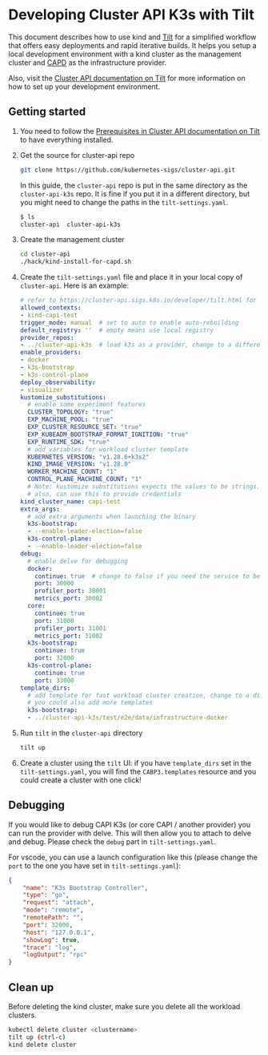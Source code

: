 # Developing Cluster API K3s with Tilt
This document describes how to use kind and [Tilt][tilt] for a simplified workflow that offers easy deployments and rapid iterative builds. It helps you setup a local development environment with a kind cluster as the management cluster and [CAPD][capd] as the infrastructure provider.

Also, visit the [Cluster API documentation on Tilt][cluster_api_tilt] for more information on how to set up your development environment.

[tilt]: https://tilt.dev
[cluster_api_tilt]: https://cluster-api.sigs.k8s.io/developer/tilt.html
[capd]: https://github.com/kubernetes-sigs/cluster-api/tree/main/test/infrastructure/docker

## Getting started

1. You need to follow the [Prerequisites in Cluster API documentation on Tilt](https://cluster-api.sigs.k8s.io/developer/tilt.html#prerequisites) to have everything installed.

2. Get the source for cluster-api repo
  
    ```bash
    git clone https://github.com/kubernetes-sigs/cluster-api.git
    ```

    In this guide, the `cluster-api` repo is put in the same directory as the `cluster-api-k3s` repo. It is fine if you put it in a different directory, but you might need to change the paths in the `tilt-settings.yaml`.
    
    ```bash
    $ ls
    cluster-api  cluster-api-k3s
    ```

3. Create the management cluster
    
    ```bash
    cd cluster-api
    ./hack/kind-install-for-capd.sh
    ```

4. Create the `tilt-settings.yaml` file and place it in your local copy of `cluster-api`. Here is an example:
    ```yaml
    # refer to https://cluster-api.sigs.k8s.io/developer/tilt.html for documentation
    allowed_contexts:
    - kind-capi-test
    trigger_mode: manual  # set to auto to enable auto-rebuilding
    default_registry: ''  # empty means use local registry 
    provider_repos:
    - ../cluster-api-k3s  # load k3s as a provider, change to a different path if needed
    enable_providers:
    - docker
    - k3s-bootstrap
    - k3s-control-plane
    deploy_observability:
    - visualizer
    kustomize_substitutions:
      # enable some experiment features
      CLUSTER_TOPOLOGY: "true"
      EXP_MACHINE_POOL: "true"
      EXP_CLUSTER_RESOURCE_SET: "true"
      EXP_KUBEADM_BOOTSTRAP_FORMAT_IGNITION: "true"
      EXP_RUNTIME_SDK: "true"
      # add variables for workload cluster template
      KUBERNETES_VERSION: "v1.28.6+k3s2"
      KIND_IMAGE_VERSION: "v1.28.0"
      WORKER_MACHINE_COUNT: "1"
      CONTROL_PLANE_MACHINE_COUNT: "1"
      # Note: kustomize substitutions expects the values to be strings. This can be achieved by wrapping the values in quotation marks.
      # also, can use this to provide credentials
    kind_cluster_name: capi-test
    extra_args:
      # add extra arguments when launching the binary 
      k3s-bootstrap:
      - --enable-leader-election=false
      k3s-control-plane:
      - --enable-leader-election=false
    debug: 
      # enable delve for debugging
      docker:
        continue: true  # change to false if you need the service to be running after the delve has been connected
        port: 30000
        profiler_port: 30001
        metrics_port: 30002
      core:
        continue: true
        port: 31000
        profiler_port: 31001
        metrics_port: 31002
      k3s-bootstrap:
        continue: true
        port: 32000
      k3s-control-plane:
        continue: true
        port: 33000
    template_dirs:
      # add template for fast workload cluster creation, change to a different path if needed
      # you could also add more templates
      k3s-bootstrap:
      - ../cluster-api-k3s/test/e2e/data/infrastructure-docker
    ```
5. Run `tilt` in the `cluster-api` directory

    ```bash
    tilt up
    ```

6. Create a cluster using the `tilt` UI: if you have `template_dirs` set in the `tilt-settings.yaml`, you will find the `CABP3.templates` resource and you could create a cluster with one click!

## Debugging

If you would like to debug CAPI K3s (or core CAPI / another provider) you can run the provider with delve. This will then allow you to attach to delve and debug. Please check the `debug` part in `tilt-settings.yaml`.

For vscode, you can use a launch configuration like this (please change the `port` to the one you have set in `tilt-settings.yaml`):
```json
{
    "name": "K3s Bootstrap Controller",
    "type": "go",
    "request": "attach",
    "mode": "remote",
    "remotePath": "",
    "port": 32000,
    "host": "127.0.0.1",
    "showLog": true,
    "trace": "log",
    "logOutput": "rpc"
}
```
## Clean up
Before deleting the kind cluster, make sure you delete all the workload clusters.
```bash
kubectl delete cluster <clustername>
tilt up (ctrl-c)
kind delete cluster
```